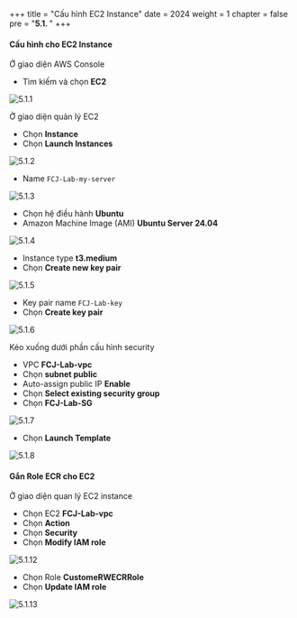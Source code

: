 +++
title = "Cấu hình EC2 Instance"
date = 2024
weight = 1
chapter = false
pre = "<b>5.1. </b>"
+++

#### Cấu hình cho EC2 Instance

Ở giao diện AWS Console

- Tìm kiếm và chọn **EC2**

![5.1.1](/images/5-configure-ec2/5.1.1.png)

Ở giao diện quản lý EC2

- Chọn **Instance**
- Chọn **Launch Instances**

![5.1.2](/images/5-configure-ec2/5.1.2.png)

- Name `FCJ-Lab-my-server`

![5.1.3](/images/5-configure-ec2/5.1.3.png)

- Chọn hệ điều hành **Ubuntu**
- Amazon Machine Image (AMI) **Ubuntu Server 24.04**

![5.1.4](/images/5-configure-ec2/5.1.4.png)

- Instance type **t3.medium**
- Chọn **Create new key pair**

![5.1.5](/images/5-configure-ec2/5.1.5.png)

- Key pair name `FCJ-Lab-key`
- Chọn **Create key pair**

![5.1.6](/images/5-configure-ec2/5.1.6.png)

Kéo xuống dưới phần cấu hình security

- VPC **FCJ-Lab-vpc**
- Chọn **subnet public**
- Auto-assign public IP **Enable**
- Chọn **Select existing security group**
- Chọn **FCJ-Lab-SG**

![5.1.7](/images/5-configure-ec2/5.1.7.png)

- Chọn **Launch Template**

![5.1.8](/images/5-configure-ec2/5.1.8.png)

#### Gắn Role ECR cho EC2

Ở giao diện quan lý EC2 instance

- Chọn EC2 **FCJ-Lab-vpc**
- Chọn **Action**
- Chọn **Security**
- Chọn **Modify IAM role**

![5.1.12](/images/5-configure-ec2/5.1.12.png)

- Chọn Role **CustomeRWECRRole**
- Chọn **Update IAM role**

![5.1.13](/images/5-configure-ec2/5.1.13.png)

